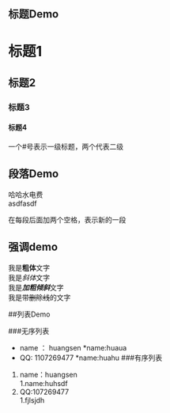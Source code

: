 ## 标题Demo 

# 标题1
## 标题2
### 标题3
#### 标题4
一个#号表示一级标题，两个代表二级

## 段落Demo

哈哈水电费  
asdfasdf

在每段后面加两个空格，表示新的一段
## 强调demo

我是**粗体**文字  
我是*斜体*文字  
我是***加粗倾斜***文字  
我是带~~删除线~~的文字  

##列表Demo
  
###无序列表
* name ： huangsen
  *name:huaua
* QQ: 1107269477
  *name:huahu
###有序列表
1. name：huangsen  
  1.name:huhsdf
2. QQ:107269477  
  1.fjlsjdh
